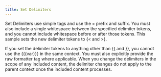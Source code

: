 ```yaml
---
title: Set Delimiters
---
```


Set Delimiters use simple tags and use the = prefix and suffix. You must also include a single whitespace between the specified delimiter tokens, and you cannot include whitespace before or after those tokens. This sample sets the new delimiter tokens to &#123;< and >&#125;.

<gist data-gist="https://gist.github.com/ryanwilliamsET/628904626cb1d76f6b2f57c47cb62bc2.js"></gist>

If you set the delimiter tokens to anything other than &#123;&#123; and &#125;&#125;, you cannot use the &#123;&#123;&#123;var&#125;&#125;&#125; in the same context.  You must also explicitly provide the raw formatter tag where applicable. When you change the delimiters in the scope of any included content, the delimiter changes do not apply to the parent context once the included content processes.
